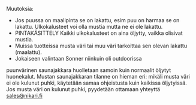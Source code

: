 Muutoksia:
- Jos puussa on maalipinta se on lakattu, esim puu on harmaa se on lakattu. Ulkokalusteet voi olla mustia mutta ne ei ole lakattu.
- PINTAKÄSITTELY Kaikki ulkokalusteet on aina öljytty, vaikka olisivat mustia.
- Muissa tuotteissa musta väri tai muu väri tarkoittaa sen olevan lakattu (maalattu).
- Jokaiseen valintaan Sonner niinkuin oli outdoorissa

puunvärinen saunajakkara huolletaan samoin kuin normaalit öljytyt huonekalut. Mustan saunajakkaran tilanne on hieman eri: mikäli musta väri ei ole kulunut puhki, käytetään samaa ohjeistusta kuin kaikissa öljytyissä. Jos musta väri on kulunut puhki, pyydetään ottamaan yhteyttä sales@nikari.fi 